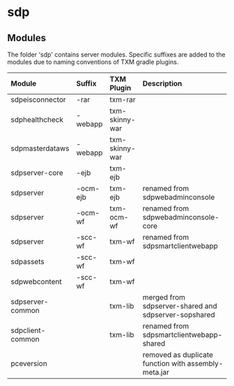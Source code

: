 # sdp

## Modules
 
The folder 'sdp' contains server modules. Specific suffixes are added to
the modules due to naming conventions of TXM gradle plugins.

| Module           | Suffix   | TXM Plugin     | Description                                          |
|:-----------------|:---------|:---------------|:-----------------------------------------------------|
| sdpeisconnector  | -rar     | txm-rar        |                                                      |
| sdphealthcheck   | -webapp  | txm-skinny-war |                                                      |
| sdpmasterdataws  | -webapp  | txm-skinny-war |                                                      |
| sdpserver-core   | -ejb     | txm-ejb        |                                                      |
| sdpserver        | -ocm-ejb | txm-ejb        | renamed from sdpwebadminconsole                      |
| sdpserver        | -ocm-wf  | txm-ocm-wf     | renamed from sdpwebadminconsole-core                 |
| sdpserver        | -scc-wf  | txm-wf         | renamed from sdpsmartclientwebapp                    |
| sdpassets        | -scc-wf  | txm-wf         |                                                      |
| sdpwebcontent    | -scc-wf  | txm-wf         |                                                      |
| sdpserver-common |          | txm-lib        | merged from sdpserver-shared and sdpserver-sopshared |
| sdpclient-common |          | txm-lib        | renamed from sdpsmartclientwebapp-shared             |
| pceversion       |          |                | removed as duplicate function with assembly-meta.jar |